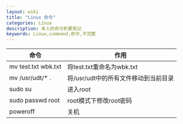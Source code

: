 ```yaml
---
layout: wiki
title: "Linux 命令"
categories: Linux
description: 本人的命令积累笔记
keywords: Linux,command,命令,不完整
---
```


| 命令                | 作用                                 |
| ------------------- | ------------------------------------ |
| mv test.txt wbk.txt | 将test.txt重命名为wbk.txt            |
| mv /usr/udt/* .     | 将/usr/udt中的所有文件移动到当前目录 |
| sudo su             | 进入root                             |
| sudo passwd root    | root模式下修改root密码               |
| poweroff            | 关机                                 |

